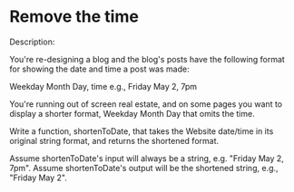 # Remove the time
Description:

You're re-designing a blog and the blog's posts have the following format for showing the date and time a post was made:

Weekday Month Day, time e.g., Friday May 2, 7pm

You're running out of screen real estate, and on some pages you want to display a shorter format, Weekday Month Day that omits the time.

Write a function, shortenToDate, that takes the Website date/time in its original string format, and returns the shortened format.

Assume shortenToDate's input will always be a string, e.g. "Friday May 2, 7pm". Assume shortenToDate's output will be the shortened string, e.g., "Friday May 2".
